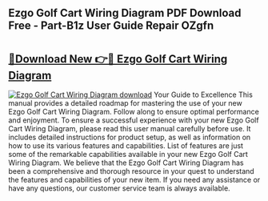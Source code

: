## Ezgo Golf Cart Wiring Diagram PDF Download Free - Part-B1z User Guide Repair OZgfn

# <h2><a href="http://dfj8af0.blite.top/?on=Ezgo+Golf+Cart+Wiring+Diagram">🔗Download New 👉🔴 Ezgo Golf Cart Wiring Diagram</a></h2>

[![Ezgo Golf Cart Wiring Diagram download](https://i.imgur.com/lujVjoI.png)](http://dfj8af0.blite.top/?on=Ezgo+Golf+Cart+Wiring+Diagram)
Your Guide to Excellence This manual provides a detailed roadmap for mastering the use of your new Ezgo Golf Cart Wiring Diagram. Follow along to ensure optimal performance and enjoyment. To ensure a successful experience with your new Ezgo Golf Cart Wiring Diagram, please read this user manual carefully before use. It includes detailed instructions for product setup, as well as information on how to use its various features and capabilities. List of features are just some of the remarkable capabilities available in your new Ezgo Golf Cart Wiring Diagram. We believe that the Ezgo Golf Cart Wiring Diagram has been a comprehensive and thorough resource in your quest to understand the features and capabilities of your new item. If you need any assistance or have any questions, our customer service team is always available.
